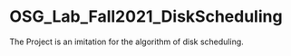 # OSG_Lab_Fall2021_DiskScheduling
The Project is an imitation for the algorithm of disk scheduling.
